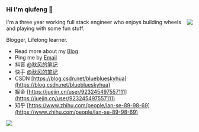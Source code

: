 ### Hi I'm qiufeng 👋


<img align="right" src="https://github-readme-stats.vercel.app/api?username=hua1995116&show_icons=true&icon_color=0366d6&text_color=24292e&bg_color=ffffff&hide_title=true" />

I'm a three year working full stack engineer who enjoys building wheels and playing with some fun stuff.

Blogger, Lifelong learner. 

- Read more about my [Blog](https://qiufeng.blue/)
- Ping me by [Email](mailto:qiufenghyf@gmail.com)
- 抖音 [@秋风的笔记](https://www.douyin.com/user/MS4wLjABAAAAcqMsKfENGwv1GEsc8eeE2paQGrbb5z5UnWb_uX7Ul9o?extra_params=%7B%22search_id%22%3A%2220210731191831010211179222561CA99C%22%2C%22search_result_id%22%3A%2251632329649%22%2C%22search_keyword%22%3A%22%E7%A7%8B%E9%A3%8E%E7%9A%84%E7%AC%94%E8%AE%B0%22%2C%22search_type%22%3A%22user%22%7D&enter_method=search_result&enter_from=search_result)
- 快手 [@秋风的笔记](https://www.kuaishou.com/profile/3xff6mhevp6gp3m)
- CSDN [https://blog.csdn.net/blueblueskyhua](https://blog.csdn.net/blueblueskyhua)
- 掘金 [https://juejin.cn/user/923245497557111](https://juejin.cn/user/923245497557111)
- 知乎 [https://www.zhihu.com/people/lan-se-89-98-69](https://www.zhihu.com/people/lan-se-89-98-69)

<p>
    <a href="https://qiufeng.blue/">
      <img src="https://github-profile-trophy.vercel.app/?username=hua1995116&theme=flat&title=Stars,Followers,Commit,MultiLanguage&margin-w=5&row=1&column=4" />
    </a>
</p>

